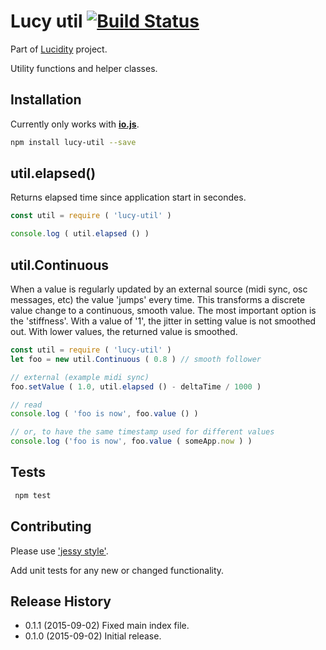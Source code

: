 # Lucy util [![Build Status](https://travis-ci.org/lucidogen/lucy-util.svg)](https://travis-ci.org/lucidogen/lucy-util)

Part of [Lucidity](http://lucidity.io) project.

Utility functions and helper classes.

## Installation

Currently only works with [**io.js**](https://iojs.org).

  ```sh
  npm install lucy-util --save
  ```

## util.elapsed()

Returns elapsed time since application start in secondes.

  ```js
  const util = require ( 'lucy-util' )

  console.log ( util.elapsed () )
  ```

## util.Continuous

When a value is regularly updated by an external source (midi sync, osc
messages, etc) the value 'jumps' every time. This transforms a discrete value
change to a continuous, smooth value. The most important option is the
'stiffness'. With a value of '1', the jitter in setting value is not smoothed
out. With lower values, the returned value is smoothed.

  ```js
  const util = require ( 'lucy-util' )
  let foo = new util.Continuous ( 0.8 ) // smooth follower

  // external (example midi sync)
  foo.setValue ( 1.0, util.elapsed () - deltaTime / 1000 )

  // read
  console.log ( 'foo is now', foo.value () )

  // or, to have the same timestamp used for different values
  console.log ('foo is now', foo.value ( someApp.now ) )
  ```

## Tests

  ```sh
   npm test
  ```

## Contributing

Please use ['jessy style'](http://github.com/lucidogen/jessy).

Add unit tests for any new or changed functionality.

## Release History

  * 0.1.1 (2015-09-02) Fixed main index file.
  * 0.1.0 (2015-09-02) Initial release.
